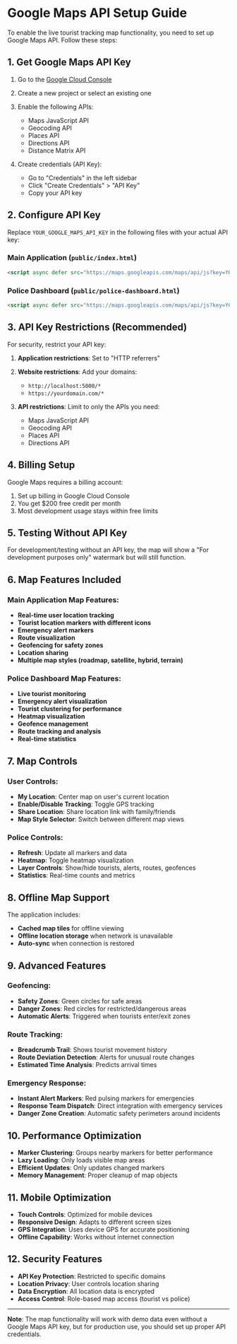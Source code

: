 # Google Maps API Setup Guide

To enable the live tourist tracking map functionality, you need to set up Google Maps API. Follow these steps:

## 1. Get Google Maps API Key

1. Go to the [Google Cloud Console](https://console.cloud.google.com/)
2. Create a new project or select an existing one
3. Enable the following APIs:
   - Maps JavaScript API
   - Geocoding API
   - Places API
   - Directions API
   - Distance Matrix API

4. Create credentials (API Key):
   - Go to "Credentials" in the left sidebar
   - Click "Create Credentials" > "API Key"
   - Copy your API key

## 2. Configure API Key

Replace `YOUR_GOOGLE_MAPS_API_KEY` in the following files with your actual API key:

### Main Application (`public/index.html`)
```html
<script async defer src="https://maps.googleapis.com/maps/api/js?key=YOUR_ACTUAL_API_KEY&callback=initMap&libraries=geometry"></script>
```

### Police Dashboard (`public/police-dashboard.html`)
```html
<script async defer src="https://maps.googleapis.com/maps/api/js?key=YOUR_ACTUAL_API_KEY&callback=initMap&libraries=geometry,visualization"></script>
```

## 3. API Key Restrictions (Recommended)

For security, restrict your API key:

1. **Application restrictions**: Set to "HTTP referrers"
2. **Website restrictions**: Add your domains:
   - `http://localhost:5000/*`
   - `https://yourdomain.com/*`

3. **API restrictions**: Limit to only the APIs you need:
   - Maps JavaScript API
   - Geocoding API
   - Places API
   - Directions API

## 4. Billing Setup

Google Maps requires a billing account:
1. Set up billing in Google Cloud Console
2. You get $200 free credit per month
3. Most development usage stays within free limits

## 5. Testing Without API Key

For development/testing without an API key, the map will show a "For development purposes only" watermark but will still function.

## 6. Map Features Included

### Main Application Map Features:
- **Real-time user location tracking**
- **Tourist location markers with different icons**
- **Emergency alert markers**
- **Route visualization**
- **Geofencing for safety zones**
- **Location sharing**
- **Multiple map styles (roadmap, satellite, hybrid, terrain)**

### Police Dashboard Map Features:
- **Live tourist monitoring**
- **Emergency alert visualization**
- **Tourist clustering for performance**
- **Heatmap visualization**
- **Geofence management**
- **Route tracking and analysis**
- **Real-time statistics**

## 7. Map Controls

### User Controls:
- **My Location**: Center map on user's current location
- **Enable/Disable Tracking**: Toggle GPS tracking
- **Share Location**: Share location link with family/friends
- **Map Style Selector**: Switch between different map views

### Police Controls:
- **Refresh**: Update all markers and data
- **Heatmap**: Toggle heatmap visualization
- **Layer Controls**: Show/hide tourists, alerts, routes, geofences
- **Statistics**: Real-time counts and metrics

## 8. Offline Map Support

The application includes:
- **Cached map tiles** for offline viewing
- **Offline location storage** when network is unavailable
- **Auto-sync** when connection is restored

## 9. Advanced Features

### Geofencing:
- **Safety Zones**: Green circles for safe areas
- **Danger Zones**: Red circles for restricted/dangerous areas
- **Automatic Alerts**: Triggered when tourists enter/exit zones

### Route Tracking:
- **Breadcrumb Trail**: Shows tourist movement history
- **Route Deviation Detection**: Alerts for unusual route changes
- **Estimated Time Analysis**: Predicts arrival times

### Emergency Response:
- **Instant Alert Markers**: Red pulsing markers for emergencies
- **Response Team Dispatch**: Direct integration with emergency services
- **Danger Zone Creation**: Automatic safety perimeters around incidents

## 10. Performance Optimization

- **Marker Clustering**: Groups nearby markers for better performance
- **Lazy Loading**: Only loads visible map areas
- **Efficient Updates**: Only updates changed markers
- **Memory Management**: Proper cleanup of map objects

## 11. Mobile Optimization

- **Touch Controls**: Optimized for mobile devices
- **Responsive Design**: Adapts to different screen sizes
- **GPS Integration**: Uses device GPS for accurate positioning
- **Offline Capability**: Works without internet connection

## 12. Security Features

- **API Key Protection**: Restricted to specific domains
- **Location Privacy**: User controls location sharing
- **Data Encryption**: All location data is encrypted
- **Access Control**: Role-based map access (tourist vs police)

---

**Note**: The map functionality will work with demo data even without a Google Maps API key, but for production use, you should set up proper API credentials.

